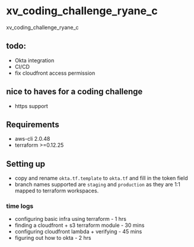 # xv_coding_challenge_ryane_c
xv_coding_challenge_ryane_c

## todo:
* Okta integration
* CI/CD 
* fix cloudfront access permission

## nice to haves for a coding challenge
* https support

## Requirements

* aws-cli 2.0.48
* terraform >=0.12.25

## Setting up

* copy and rename `okta.tf.template` to `okta.tf` and fill in the token field
* branch names supported are `staging` and `production` as they are 1:1 mapped to terraform workspaces.


### time logs
* configuring basic infra using terraform - 1 hrs
* finding a cloudfront + s3 terraform module - 30 mins
* configuring cloudfront lambda + verifying - 45 mins
* figuring out how to okta - 2 hrs